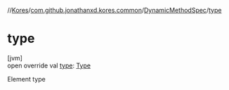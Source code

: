 //[Kores](../../../index.md)/[com.github.jonathanxd.kores.common](../index.md)/[DynamicMethodSpec](index.md)/[type](type.md)

# type

[jvm]\
open override val [type](type.md): [Type](https://docs.oracle.com/javase/8/docs/api/java/lang/reflect/Type.html)

Element type
